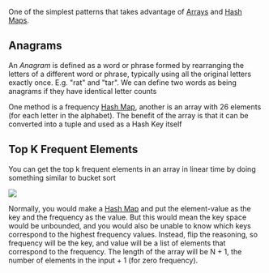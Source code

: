 
One of the simplest patterns that takes advantage of [Arrays](Arrays.md) and [Hash Maps](Hash%20Maps.md). 

## Anagrams

An *Anagram* is defined as a word or phrase formed by rearranging the letters of a different word or phrase, typically using all the original letters exactly once. E.g. "rat" and "tar". We can define two words as being anagrams if they have identical letter counts

One method is a frequency [Hash Map](Hash%20Maps.md), another is an array with 26 elements (for each letter in the alphabet). The benefit of the array is that it can be converted into a tuple and used as a Hash Key itself

## Top K Frequent Elements

You can get the top k frequent elements in an array in linear time by doing something similar to bucket sort

![](Pasted%20image%2020221207171047.png)

Normally, you would make a [Hash Map](Hash%20Maps.md) and put the element-value as the key and the frequency as the value. But this would mean the key space would be unbounded, and you would also be unable to know which keys correspond to the highest frequency values. 
Instead, flip the reasoning, so frequency will be the key, and value will be a list of elements that correspond to the frequency. The length of the array will be N + 1, the number of elements in the input + 1 (for zero frequency).
